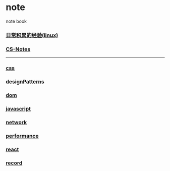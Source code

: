 # note
note book

### [日常积累的经验(linux)](https://github.com/pq1949/guide)
### [CS-Notes](https://github.com/CyC2018/CS-Notes)

***
### [css](./css)
### [designPatterns](./designPatterns)
### [dom](./dom)
### [javascript](./javascript)
### [network](./network)
### [performance](./performance)
### [react](./react)
### [record](./record)
